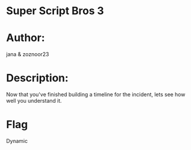 # Super Script Bros 3

# Author:
jana & zoznoor23

# Description:
Now that you've finished building a timeline for the incident, lets see how well you understand it.

# Flag
Dynamic